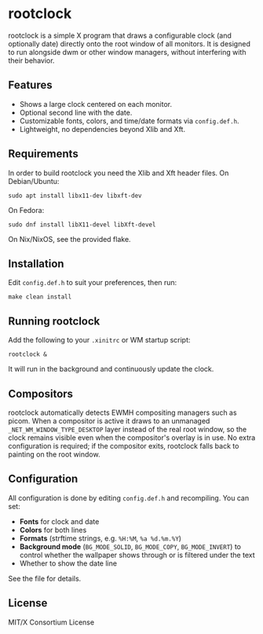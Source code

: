 # rootclock

rootclock is a simple X program that draws a configurable clock (and optionally date) directly onto the root window of all monitors.
It is designed to run alongside dwm or other window managers, without interfering with their behavior.

## Features

* Shows a large clock centered on each monitor.
* Optional second line with the date.
* Customizable fonts, colors, and time/date formats via `config.def.h`.
* Lightweight, no dependencies beyond Xlib and Xft.

## Requirements

In order to build rootclock you need the Xlib and Xft header files.
On Debian/Ubuntu:

```
sudo apt install libx11-dev libxft-dev
```

On Fedora:

```
sudo dnf install libX11-devel libXft-devel
```

On Nix/NixOS, see the provided flake.

## Installation

Edit `config.def.h` to suit your preferences, then run:

```
make clean install
```

## Running rootclock

Add the following to your `.xinitrc` or WM startup script:

```
rootclock &
```

It will run in the background and continuously update the clock.

## Compositors

rootclock automatically detects EWMH compositing managers such as picom. When a compositor is active it draws to an unmanaged `_NET_WM_WINDOW_TYPE_DESKTOP` layer instead of the real root window, so the clock remains visible even when the compositor's overlay is in use. No extra configuration is required; if the compositor exits, rootclock falls back to painting on the root window.

## Configuration

All configuration is done by editing `config.def.h` and recompiling.
You can set:

* **Fonts** for clock and date
* **Colors** for both lines
* **Formats** (strftime strings, e.g. `%H:%M`, `%a %d.%m.%Y`)
* **Background mode** (`BG_MODE_SOLID`, `BG_MODE_COPY`, `BG_MODE_INVERT`) to control whether the wallpaper shows through or is filtered under the text
* Whether to show the date line

See the file for details.

## License

MIT/X Consortium License
